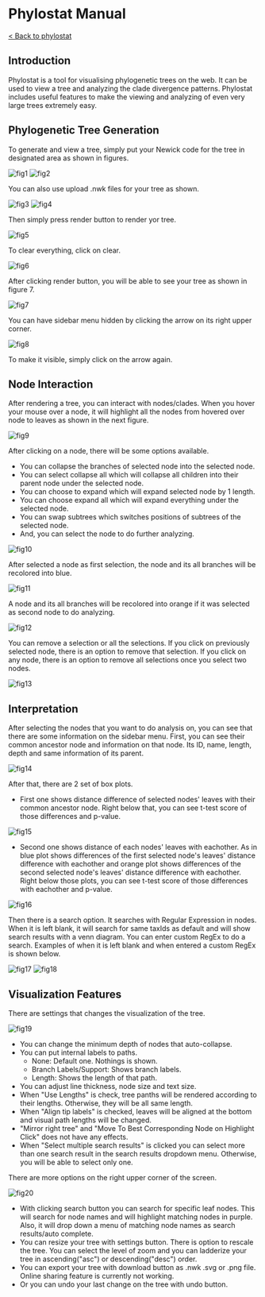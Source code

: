 # 

# Phylostat Manual

[< Back to phylostat]( "./index.html")

## Introduction
Phylostat is a tool for visualising phylogenetic trees on the web. It can be used to view a tree and analyzing the clade divergence patterns. Phylostat includes useful features to make the viewing and analyzing of even very large trees extremely easy.

## Phylogenetic Tree Generation
To generate and view a tree, simply put your Newick code for the tree in designated area as shown in figures. 

![fig1](figs/fig1.png  "Figure 1") ![fig2](figs/fig2.png  "Figure 2")

You can also use upload .nwk files for your tree as shown.

![fig3](figs/fig3.png  "Figure 3") ![fig4](figs/fig4.png  "Figure 4")

Then simply press render button to render yor tree.

![fig5](figs/fig5.png "Figure 5")

To clear everything, click on clear.

![fig6](figs/fig6.png "Figure 6")

After clicking render button, you will be able to see your tree as shown in figure 7.

![fig7](figs/fig7.png "Figure 7")

You can have sidebar menu hidden by clicking the arrow on its right upper corner.

![fig8](figs/fig8.png "Figure 8")

To make it visible, simply click on the arrow again.
## Node Interaction
After rendering a tree, you can interact with nodes/clades.
When you hover your mouse over a node, it will highlight all the nodes from hovered over node to leaves as shown in the next figure.

![fig9](figs/fig9.png "Figure 9")

After clicking on a node, there will be some options available. 
* You can collapse the branches of selected node into the selected node. 
* You can select collapse all which will collapse all children into their parent node under the selected node. 
* You can choose to expand which will expand selected node by 1 length. 
* You can choose expand all which will expand everything under the selected node. 
* You can swap subtrees which switches positions of subtrees of the selected node. 
* And, you can select the node to do further analyzing.

![fig10](figs/fig10.png "Figure 10") 

After selected a node as first selection, the node and its all branches will be recolored into blue.

![fig11](figs/fig11.png "Figure 11")

A node and its all branches will be recolored into orange if it was selected as second node to do analyzing.

![fig12](figs/fig12.png "Figure 12")

You can remove a selection or all the selections. If you click on previously selected node, there is an option to remove that selection. If you click on any node, there is an option to remove all selections once you select two nodes.

![fig13](figs/fig13.png "Figure 13")

## Interpretation
After selecting the nodes that you want to do analysis on, you can see that there are some information on the sidebar menu. 
First, you can see their common ancestor node and information on that node. Its ID, name, length, depth and same information of its parent. 

![fig14](figs/fig14.png "Figure 14")

After that, there are 2 set of box plots. 
* First one shows distance difference of selected nodes' leaves with their common ancestor node. Right below that, you can see t-test score of those differences and p-value.

![fig15](figs/fig15.png "Figure 15")

* Second one shows distance of each nodes' leaves with eachother. As in blue plot shows differences of the first selected node's leaves' distance difference with eachother and orange plot shows differences of the second selected node's leaves' distance difference with eachother. Right below those plots, you can see t-test score of those differences with eachother and p-value.

![fig16](figs/fig16.png "Figure 16")

Then there is a search option. It searches with Regular Expression in nodes. When it is left blank, it will search for same taxIds as default and will show search results with a venn diagram. You can enter custom RegEx to do a search. Examples of when it is left blank and when entered a custom RegEx is shown below.

![fig17](figs/fig17.png "Figure 17") ![fig18](figs/fig18.png "Figure 18") 

## Visualization Features
There are settings that changes the visualization of the tree.

![fig19](figs/fig19.png "Figure 19")

* You can change the minimum depth of nodes that auto-collapse.
* You can put internal labels to paths. 
   * None: Default one. Nothings is shown. 
   * Branch Labels/Support: Shows branch labels.
   * Length: Shows the length of that path.
* You can adjust line thickness, node size and text size.
* When "Use Lengths" is check, tree panths will be rendered according to their lengths. Otherwise, they will be all same length.
* When "Align tip labels" is checked, leaves will be aligned at the bottom and visual path lengths will be changed.
* "Mirror right tree" and "Move To Best Corresponding Node on Highlight Click" does not have any effects.
* When "Select multiple search results" is clicked you can select more than one search result in the search results dropdown menu. Otherwise, you will be able to select only one.

There are more options on the right upper corner of the screen.

![fig20](figs/fig20.png "Figure 20")

* With clicking search button you can search for specific leaf nodes. This will search for node names and will highlight matching nodes in purple. Also, it will drop down a menu of matching node names as search results/auto complete.
* You can resize your tree with settings button. There is option to rescale the tree. You can select the level of zoom and you can ladderize your tree in ascending("asc") or descending("desc") order.
* You can export your tree  with download button as .nwk .svg or .png file. Online sharing feature is currently not working.
* Or you can undo your last change on the tree with undo button. 
